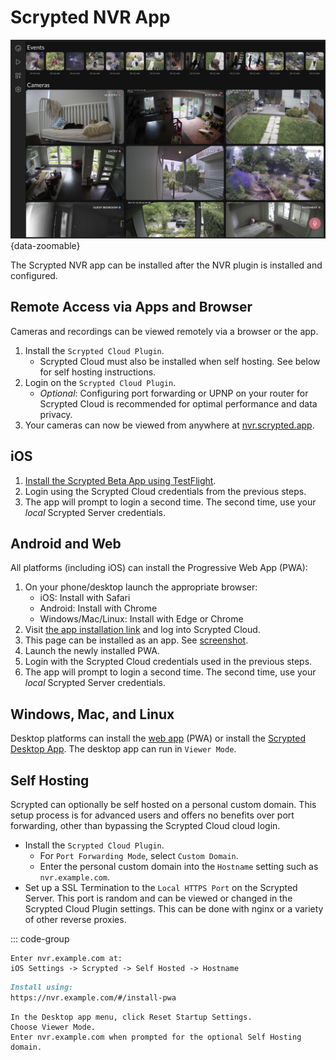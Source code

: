 <script setup lang="ts"> 
import { onMounted } from 'vue';
import mediumZoom from 'medium-zoom';

onMounted(() => {
  mediumZoom('[data-zoomable]', { background: 'var(--vp-c-bg)' });
});

</script>

<style>
.medium-zoom-overlay {
  z-index: 20;
}

.medium-zoom-image {
  z-index: 21;
}
</style>

# Scrypted NVR App

![image](/img/scrypted-nvr/tablet.png){data-zoomable}

The Scrypted NVR app can be installed after the NVR plugin is installed and configured.

## Remote Access via Apps and Browser

Cameras and recordings can be viewed remotely via a browser or the app.

1. Install the `Scrypted Cloud Plugin`.
    * Scrypted Cloud must also be installed when self hosting. See below for self hosting instructions.
2. Login on the `Scrypted Cloud Plugin`.
    * *Optional*: Configuring port forwarding or UPNP on your router for Scrypted Cloud is recommended for optimal performance and data privacy.
3. Your cameras can now be viewed from anywhere at [nvr.scrypted.app](https://nvr.scrypted.app).

## iOS

1. [Install the Scrypted Beta App using TestFlight](https://testflight.apple.com/join/mpXXwLk7).
2. Login using the Scrypted Cloud credentials from the previous steps.
3. The app will prompt to login a second time. The second time, use your *local* Scrypted Server credentials.

## Android and Web

All platforms (including iOS) can install the Progressive Web App (PWA):
1. On your phone/desktop launch the appropriate browser:
    * iOS: Install with Safari
    * Android: Install with Chrome
    * Windows/Mac/Linux: Install with Edge or Chrome
2. Visit [the app installation link](https://nvr.scrypted.app/#/install-pwa) and log into Scrypted Cloud.
3. This page can be installed as an app. See [screenshot](https://user-images.githubusercontent.com/73924/194009896-359021b8-63a1-484f-aed7-35edeff92fa2.jpeg).
4. Launch the newly installed PWA.
5. Login with the Scrypted Cloud credentials used in the previous steps.
6. The app will prompt to login a second time. The second time, use your *local* Scrypted Server credentials.

## Windows, Mac, and Linux

Desktop platforms can install the [web app](#android-and-web) (PWA) or install the [Scrypted Desktop App](/desktop-application). The desktop app can run in `Viewer Mode`.

## Self Hosting

Scrypted can optionally be self hosted on a personal custom domain. This setup process is for advanced users and offers no benefits over port forwarding, other than bypassing the Scrypted Cloud cloud login.
  * Install the `Scrypted Cloud Plugin`.
      * For `Port Forwarding Mode`, select `Custom Domain`.
      * Enter the personal custom domain into the `Hostname` setting such as `nvr.example.com`.
  * Set up a SSL Termination to the `Local HTTPS Port` on the Scrypted Server. This port is random and can be viewed or changed in the Scrypted Cloud Plugin settings. This can be done with nginx or a variety of other reverse proxies.

::: code-group

```[iOS]
Enter nvr.example.com at:
iOS Settings -> Scrypted -> Self Hosted -> Hostname
```
```md [Android and Web]
Install using:
https://nvr.example.com/#/install-pwa
```
```[Desktop App]
In the Desktop app menu, click Reset Startup Settings.
Choose Viewer Mode.
Enter nvr.example.com when prompted for the optional Self Hosting domain.
```
